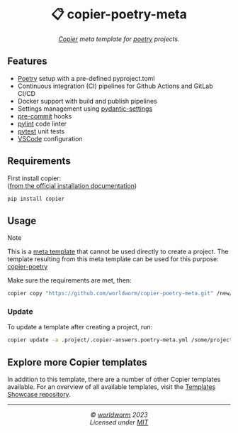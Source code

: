 <h1 align="center">📋 copier-poetry-meta</h1>
<p align="center">
  <i><a href="https://github.com/copier-org/copier">Copier</a> meta template for <a href="https://github.com/python-poetry/poetry">poetry</a> projects.</i>
</p>


<!-- Place https://shields.io/ badges here -->

## Features
- [Poetry](https://github.com/python-poetry/poetry) setup with a pre-defined pyproject.toml
- Continuous integration (CI) pipelines for Github Actions and GitLab CI/CD
- Docker support with build and publish pipelines
- Settings management using [pydantic-settings](https://github.com/pydantic/pydantic-settings)
- [pre-commit](https://github.com/pre-commit/pre-commit) hooks
- [pylint](https://github.com/pylint-dev/pylint) code linter
- [pytest](https://github.com/pytest-dev/pytest/) unit tests
- [VSCode](https://github.com/microsoft/vscode) configuration


## Requirements
First install copier:<br>
([from the official installation documentation](https://copier.readthedocs.io/en/stable/#installation))
```bash
pip install copier
```


## Usage
> [!NOTE]
> This is a [meta template](https://github.com/worldworm/copier-showcase/blob/main/types/meta.md) that cannot be used directly to create a project.
> The template resulting from this meta template can be used for this purpose: [copier-poetry](https://github.com/worldworm/copier-poetry)



Make sure the requirements are met, then:
```bash
copier copy "https://github.com/worldworm/copier-poetry-meta.git" /new/project/path
```

### Update
To update a template after creating a project, run:
```bash
copier update -a .project/.copier-answers.poetry-meta.yml /some/project/path
```

## Explore more Copier templates
In addition to this template, there are a number of other Copier templates available. For an overview of all available templates, visit the [Templates Showcase repository](https://github.com/worldworm/copier-showcase).

---
<p align="center">
  <i>© <a href="https://github.com/worldworm">worldworm</a> 2023</i><br>
  <i>Licensed under <a href="https://github.com/worldworm/copier-poetry-meta/blob/main/LICENSE">MIT</a></i><br>
</p>
